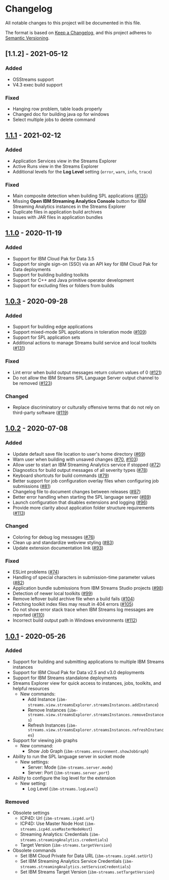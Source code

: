 # Changelog

All notable changes to this project will be documented in this file.

The format is based on [Keep a Changelog](https://keepachangelog.com/en/1.0.0/),
and this project adheres to [Semantic Versioning](https://semver.org/spec/v2.0.0.html).

## [1.1.2] - 2021-05-12

### Added

- OSStreams support
- V4.3 exec build support

### Fixed

- Hanging row problem, table loads properly
- Changed doc for building java op for windows
- Select multiple jobs to delete command

## [1.1.1] - 2021-02-12

### Added

- Application Services view in the Streams Explorer
- Active Runs view in the Streams Explorer
- Additional levels for the **Log Level** setting (`error`, `warn`, `info`, `trace`)

### Fixed

- Main composite detection when building SPL applications ([#135](https://github.com/IBMStreams/vscode-ide/issues/135))
- Missing **Open IBM Streaming Analytics Console** button for IBM Streaming Analytics instances in the Streams Explorer
- Duplicate files in application build archives
- Issues with JAR files in application bundles

## [1.1.0] - 2020-11-19

### Added

- Support for IBM Cloud Pak for Data 3.5
- Support for single sign-on (SSO) via an API key for IBM Cloud Pak for Data deployments
- Support for building building toolkits
- Support for C++ and Java primitive operator development
- Support for excluding files or folders from builds

## [1.0.3] - 2020-09-28

### Added

- Support for building edge applications
- Support mixed-mode SPL applications in toleration mode ([#109](https://github.com/IBMStreams/vscode-ide/issues/109))
- Support for SPL application sets
- Additional actions to manage Streams build service and local toolkits ([#131](https://github.com/IBMStreams/vscode-ide/issues/131))

### Fixed

- Lint error when build output messages return column values of 0 ([#121](https://github.com/IBMStreams/vscode-ide/issues/121))
- Do not allow the IBM Streams SPL Language Server output channel to be removed ([#123](https://github.com/IBMStreams/vscode-ide/issues/123))

### Changed

- Replace discriminatory or culturally offensive terms that do not rely on third-party software ([#119](https://github.com/IBMStreams/vscode-ide/issues/119))

## [1.0.2] - 2020-07-08

### Added

- Update default save file location to user's home directory ([#69](https://github.com/IBMStreams/vscode-ide/issues/69))
- Warn user when building with unsaved changes ([#70](https://github.com/IBMStreams/vscode-ide/issues/70), [#103](https://github.com/IBMStreams/vscode-ide/issues/103))
- Allow user to start an IBM Streaming Analytics service if stopped ([#72](https://github.com/IBMStreams/vscode-ide/issues/72))
- Diagnostics for build output messages of all severity types ([#78](https://github.com/IBMStreams/vscode-ide/issues/78))
- Keyboard shortcuts for build commands ([#79](https://github.com/IBMStreams/vscode-ide/issues/79))
- Better support for job configuration overlay files when configuring job submissions ([#81](https://github.com/IBMStreams/vscode-ide/issues/81))
- Changelog file to document changes between releases ([#87](https://github.com/IBMStreams/vscode-ide/issues/87))
- Better error handling when starting the SPL language server ([#89](https://github.com/IBMStreams/vscode-ide/issues/89))
- Launch configuration that disables extensions and logging ([#96](https://github.com/IBMStreams/vscode-ide/issues/96))
- Provide more clarity about application folder structure requirements ([#113](https://github.com/IBMStreams/vscode-ide/issues/113))

### Changed

- Coloring for debug log messages ([#76](https://github.com/IBMStreams/vscode-ide/issues/76))
- Clean up and standardize webview styling ([#83](https://github.com/IBMStreams/vscode-ide/issues/83))
- Update extension documentation link ([#93](https://github.com/IBMStreams/vscode-ide/issues/93))

### Fixed

- ESLint problems ([#74](https://github.com/IBMStreams/vscode-ide/issues/74))
- Handling of special characters in submission-time parameter values ([#82](https://github.com/IBMStreams/vscode-ide/issues/82))
- Application bundle submissions from IBM Streams Studio projects ([#98](https://github.com/IBMStreams/vscode-ide/issues/98))
- Detection of newer local toolkits ([#99](https://github.com/IBMStreams/vscode-ide/issues/99))
- Remove leftover build archive file when a build fails ([#104](https://github.com/IBMStreams/vscode-ide/issues/104))
- Fetching toolkit index files may result in 404 errors ([#105](https://github.com/IBMStreams/vscode-ide/issues/105))
- Do not show error stack trace when IBM Streams log messages are reported ([#110](https://github.com/IBMStreams/vscode-ide/issues/110))
- Incorrect build output path in Windows environments ([#112](https://github.com/IBMStreams/vscode-ide/issues/112))

## [1.0.1] - 2020-05-26

### Added

- Support for building and submitting applications to multiple IBM Streams instances
- Support for IBM Cloud Pak for Data v2.5 and v3.0 deployments
- Support for IBM Streams standalone deployments
- Streams Explorer view for quick access to instances, jobs, toolkits, and helpful resources
  - New commands:
    - Add Instance (`ibm-streams.view.streamsExplorer.streamsInstances.addInstance`)
    - Remove Instances (`ibm-streams.view.streamsExplorer.streamsInstances.removeInstances`)
    - Refresh Instances (`ibm-streams.view.streamsExplorer.streamsInstances.refreshInstances`)
- Support for viewing job graphs
  - New command:
    - Show Job Graph (`ibm-streams.environment.showJobGraph`)
- Ability to run the SPL language server in socket mode
  - New settings:
    - Server: Mode (`ibm-streams.server.mode`)
    - Server: Port (`ibm-streams.server.port`)
- Ability to configure the log level for the extension
  - New setting:
    - Log Level (`ibm-streams.logLevel`)

### Removed

- Obsolete settings
  - ICP4D: Url (`ibm-streams.icp4d.url`)
  - ICP4D: Use Master Node Host (`ibm-streams.icp4d.useMasterNodeHost`)
  - Streaming Analytics: Credentials (`ibm-streams.streamingAnalytics.credentials`)
  - Target Version (`ibm-streams.targetVersion`)
- Obsolete commands
  - Set IBM Cloud Private for Data URL (`ibm-streams.icp4d.setUrl`)
  - Set IBM Streaming Analytics Service Credentials (`ibm-streams.streamingAnalytics.setServiceCredentials`)
  - Set IBM Streams Target Version (`ibm-streams.setTargetVersion`)

[1.1.1]: https://github.com/IBMStreams/vscode-ide/compare/v1.1.0...v1.1.1
[1.1.0]: https://github.com/IBMStreams/vscode-ide/compare/v1.0.3...v1.1.0
[1.0.3]: https://github.com/IBMStreams/vscode-ide/compare/v1.0.2...v1.0.3
[1.0.2]: https://github.com/IBMStreams/vscode-ide/compare/v1.0.0...v1.0.2
[1.0.1]: https://github.com/IBMStreams/vscode-ide/tree/v1.0.0

